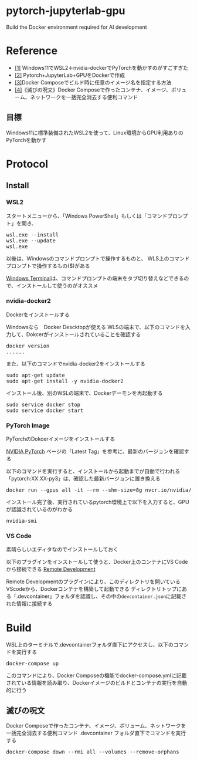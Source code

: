 # pytorch-jupyterlab-gpu
Build the Docker environment required for AI development


# Reference

* [[1]](https://blog.shikoan.com/wsl2-ndivid-docker-pytorch/) Windows11でWSL2＋nvidia-dockerでPyTorchを動かすのがすごすぎた
* [[2]](https://qiita.com/radiol/items/48909d69ba8114edcbf2) Pytorch+JupyterLab+GPUをDockerで作成
* [[3]](https://amaya382.hatenablog.jp/entry/2017/04/03/034002)Docker Composeでビルド時に任意のイメージ名を指定する方法
* [[4]](https://qiita.com/suin/items/19d65e191b96a0079417)《滅びの呪文》Docker Composeで作ったコンテナ、イメージ、ボリューム、ネットワークを一括完全消去する便利コマンド

## 目標
Windows11に標準装備されたWSL2を使って、Linux環境からGPU利用ありのPyTorchを動かす

# Protocol

## Install

### WSL2
スタートメニューから、「Windows PowerShell」もしくは「コマンドプロンプト」を開き、
<pre>
wsl.exe --install
wsl.exe --update
wsl.exe
</pre>

以後は、Windowsのコマンドプロンプトで操作するものと、
WLS上のコマンドプロンプトで操作するもの($)がある

[Windows Terminal](https://apps.microsoft.com/store/detail/windows-terminal/9N0DX20HK701?hl=ja-jp&gl=jp&rtc=1)は、コマンドプロンプトの端末をタブ切り替えなどできるので、インストールして使うのがオススメ

### nvidia-docker2

Dockerをインストールする

Windowsなら　Docker Descktopが使える
WLSの端末で、以下のコマンドを入力して、Dokcerがインストールされていることを確認する

<pre>
docker version
......
</pre>

また、以下のコマンドでnvidia-docker2をインストールする
<pre>
sudo apt-get update
sudo apt-get install -y nvidia-docker2
</pre>

インストール後、別のWSLの端末で、Dockerデーモンを再起動する
<pre>
sudo service docker stop
sudo service docker start
</pre>


### PyTorch Image
PyTorchのDokcerイメージをインストールする

[NVIDIA PyTorch](https://catalog.ngc.nvidia.com/orgs/nvidia/containers/pytorch)
ページの「Latest Tag」を参考に、最新のバージョンを確認する

以下のコマンドを実行すると、インストールから起動までが自動で行われる
「pytorch:XX.XX-py3」は、確認した最新バージョンに置き換える
<pre>
docker run --gpus all -it --rm --shm-size=8g nvcr.io/nvidia/pytorch:XX.XX-py3
</pre>

インストール完了後、実行されているpytorch環境上で以下を入力すると、GPUが認識されているのがわかる
<pre>
nvidia-smi
</pre>


### VS Code
素晴らしいエディタなのでインストールしておく

以下のプラグインをインストールして使うと、Docker上のコンテナにVS Codeから接続できる
[Remote Development](https://marketplace.visualstudio.com/items?itemName=ms-vscode-remote.vscode-remote-extensionpack)

Remote Developmentのプラグインにより、このディレクトリを開いているVScodeから、Dockerコンテナを構築して起動できる
ディレクトリトップにある「.devcontainer」フォルダを認識し、その中の`devcontainer.json`に記載された情報に接続する


# Build

WSL上のターミナルで.devcontainerフォルダ直下にアクセスし、以下のコマンドを実行する
<pre>
docker-compose up
</pre>

このコマンドにより、Docker Composeの機能でdocker-compose.ymlに記載されている情報を読み取り、Dockerイメージのビルドとコンテナの実行を自動的に行う

## 滅びの呪文
Docker Composeで作ったコンテナ、イメージ、ボリューム、ネットワークを一括完全消去する便利コマンド
.devcontainer フォルダ直下でコマンドを実行する
<pre>
docker-compose down --rmi all --volumes --remove-orphans
</pre>

